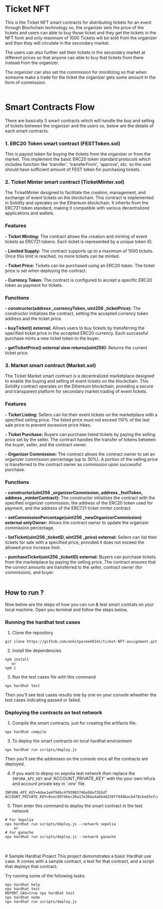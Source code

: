 # Ticket NFT
This is the Ticket NFT smart contracts for distributing tickets for an 
event through Blochchain technology so, the organizer sets the price of 
the tickets and users can able to buy those ticket and they get the tickets 
in the NFT form and only maximum of 1000 Tickets will be sold from the 
organizer and then they will circulate in the secondary market.

The users can also further sell their tickets in the secondary market 
at different prices so that anyone can able to buy that tickets from 
there instead from the organizer. 

The organizer can also set the commission for monitizing so that when 
someone make a trade for the ticket the organizer gets some amount in 
the form of commission.
<br />
<br />
# Smart Contracts Flow
There are basically 3 smart contracts which will handle the buy and selling
of tickets between the organizer and the users so, below are the details of 
each smart contracts.

### 1. ERC20 Token smart contract (FESTToken.sol)
This is payout token for buying the tickets from the organizer or from the market. 
This implement the basic ERC20 token standard protocols which includes function like 
'transfer', 'transferFrom', 'approve', etc. so the user should have sufficient amount 
of FEST token for purchasing tickets.

### 2. Ticket Minter smart contract (TicketMinter.sol)
The TicketMinter designed to  facilitate the creation, management, and exchange 
of event tickets on the blockchain. This contract is implemented in Solidity and 
operates on the Ethereum blockchain. It inherits from the ERC721 token standard, 
making it compatible with various decentralized applications and wallets.

### Features

**- Ticket Minting:** The contract allows the creation and minting of event tickets 
as ERC721 tokens. Each ticket is represented by a unique token ID.

**- Limited Supply:** The contract supports up to a maximum of 1000 tickets. Once 
this limit is reached, no more tickets can be minted.

**- Ticket Price:** Tickets can be purchased using an ERC20 token. The ticket price 
is set when deploying the contract.

**- Currency Token:** The contract is configured to accept a specific ERC20 token as 
payment for tickets.

### Functions

**- constructor(address _currencyToken, uint256 _ticketPrice):** The constructor initializes 
the contract, setting the accepted currency token address and the ticket price.

**- buyTicket() external:** Allows users to buy tickets by transferring the specified 
ticket price in the accepted ERC20 currency. Each successful purchase mints a new ticket 
token to the buyer.

**- getTicketPrice() external view returns(uint256):** Returns the current ticket price.


### 3. Market smart contract (Market.sol)
The Ticket Market smart contract is a decentralized marketplace designed to enable 
the buying and selling of event tickets on the blockchain. This Solidity contract 
operates on the Ethereum blockchain, providing a secure and transparent platform for 
secondary market trading of event tickets.

### Features

**- Ticket Listing:** Sellers can list their event tickets on the marketplace with 
a specified selling price. The listed price must not exceed 110% of the last sale 
price to prevent excessive price hikes.

**- Ticket Purchase:** Buyers can purchase listed tickets by paying the selling price 
set by the seller. The contract handles the transfer of tokens between the buyer, seller, 
and the contract owner.

**- Organizer Commission:** The contract allows the contract owner to set an organizer
commission percentage (up to 30%). A portion of the selling price is transferred to the 
contract owner as commission upon successful purchase.

### Functions

**- constructor(uint256 _organizerCommission, address _festToken, address _minterContract):** 
The constructor initializes the contract with the specified organizer commission, 
the address of the ERC20 token used for payment, and the address of the ERC721 
ticket minter contract.

**- setCommissionPercentage(uint256 _newOrganizerCommission) external onlyOwner:** Allows the contract owner to update the organizer commission percentage.

**- listTicket(uint256 _ticketID, uint256 _price) external:** Sellers can list their tickets
for sale with a specified price, provided it does not exceed the allowed price increase limit.

**- purchaseTicket(uint256 _ticketID) external:** Buyers can purchase tickets from the 
marketplace by paying the selling price. The contract ensures that the correct amounts 
are transferred to the seller, contract owner (for commission), and buyer.
<br />
<br />
## How to run ?
Now below are the steps of how you can run & test smart contrats on your local machine.
Open you terminal and follow the steps below,

### Running the hardhat test cases  

1. Clone the repository 
```shell
git clone https://github.com/ankitpareek0141/ticket-NFT-assignment.git
```

2. Install the dependencies
```shell
npm install 
   or
npm i
```

3. Run the test cases file with this command
```shell
npx hardhat test
```
Then you'll see test cases results one by one on your console wheather the test cases indicating passed or failed. 

### Deploying the contracts on test network  

1. Compile the smart contracts, just for creating the artifacts file.
```shell
npx hardhat compile
```

3. To deploy the smart contracts on local hardhat environment
```shell
npx hardhat run scripts/deploy.js
```
Then you'll see the addresses on the console once all the contracts are deployed.

4. If you want to depoy on sepolia test network then replace the 
`INFURA_API_KEY` and 'ACCOUNT_PRIVATE_KEY' with the your own infura and 
account private key in '.env' file.
```
INFURA_API_KEY=6dee1e4f94bc4793983746a50a72b5df
ACCOUNT_PRIVATE_KEY=0xac0974bec39a17e36ba4a6b4d238ff944bacb478cbed5efcae784d7bf4f2ff80
```

5. Then enter this command to deploy the smart contract in the test network
```shell
# For Sepolia 
npx hardhat run scripts/deploy.js --network sepolia
    or
# For ganache
npx hardhat run scripts/deploy.js --network ganache
```
<br />
<br />
# Sample Hardhat Project
This project demonstrates a basic Hardhat use case. It comes with a sample contract, a test for that contract, and a script that deploys that contract.

Try running some of the following tasks:

```shell
npx hardhat help
npx hardhat test
REPORT_GAS=true npx hardhat test
npx hardhat node
npx hardhat run scripts/deploy.js
```
